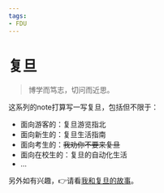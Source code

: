```yaml
---
tags:
- FDU
---
```


# 复旦

> 博学而笃志，切问而近思。

这系列的note打算写一写复旦，包括但不限于：

- 面向游客的：复旦游览指北
- 面向新生的：复旦生活指南
- 面向考生的：<s>我劝你不要来复旦</s>
- 面向在校生的：复旦的自动化生活
- ...


另外如有兴趣，👉请看[我和复旦的故事](../../../Blog/2024/fudan/)。